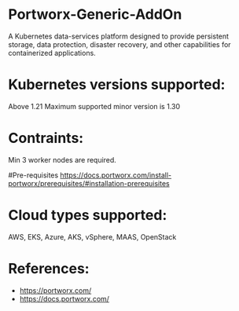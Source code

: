 # Portworx-Generic-AddOn 
A Kubernetes data-services platform designed to provide persistent storage, data protection, disaster recovery, and other capabilities for containerized applications. 

# Kubernetes versions supported:
Above 1.21
Maximum supported minor version is 1.30

# Contraints:
Min 3 worker nodes are required.

#Pre-requisites
https://docs.portworx.com/install-portworx/prerequisites/#installation-prerequisites

# Cloud types supported:
AWS, EKS, Azure, AKS, vSphere, MAAS, OpenStack

# References:
  - https://portworx.com/ 
  - https://docs.portworx.com/ 
